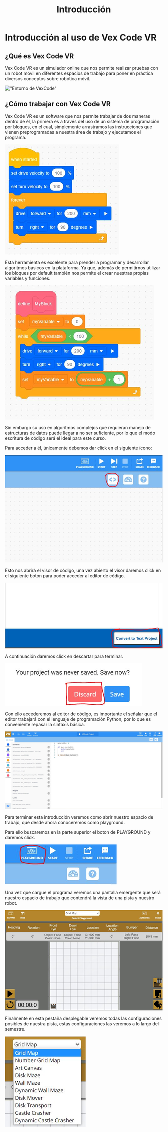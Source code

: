 ﻿---
layout: page
title: Introducción
permalink: /introduccion/
---
# Introducción al uso de Vex Code VR
## ¿Qué es Vex Code VR
Vex Code VR es un simulador online que nos permite realizar pruebas con un robot móvil en diferentes espacios de trabajo para poner en práctica diversos conceptos sobre robótica móvil.

!["Entorno de VexCode"](https://github.com/Yocoyani1/PracticasRoboticaMovil/tree/gh-pages/assets/images/introduccion/image1.jpg "Entorno de VexCode")

## ¿Cómo trabajar con Vex Code VR
Vex Code VR es un software que nos permite trabajar de dos maneras dentro de él, la primera es a través del uso de un sistema de programación por bloques, en el cual, simplemente arrastramos las instrucciones que vienen preprogramadas a nuestra área de trabajo y ejecutamos el programa.

!["Programación por bloques"](/assets/images/introduccion/image2.jpg "Ejemplo de programación por bloques")

Esta herramienta es excelente para prender a programar y  desarrollar algoritmos básicos en la plataforma. Ya que, además de permitirnos utilizar los bloques por default también nos permite el crear nuestras propias variables y funciones.

!["Funciones y variables por bloque"](/assets/images/introduccion/image3.jpg "Implementación de variables y funciones por bloques")

Sin embargo su uso en algoritmos complejos que requieran manejo de estructuras de datos puede llegar a no ser suficiente, por lo que el modo escritura de código será el ideal para este curso.

Para acceder a él, únicamente debemos dar click en el siguiente ícono:

![](/assets/images/introduccion/image4.jpg)

Esto nos abrirá el visor de código, una vez abierto el visor daremos click en el siguiente botón para poder acceder al editor de código.

![](/assets/images/introduccion/image5.jpg)

A continuación daremos click en descartar para terminar.

![](/assets/images/introduccion/image6.jpg)

Con ello accederemos al editor de código, es importante el señalar que el editor trabajará con el lenguaje de programación Python, por lo que es conveniente repasar la sintaxís básica.

!["Editor de código"](/assets/images/introduccion/image7.jpg "Editor de código")

Para terminar esta introducción veremos como abrir nuestro espacio de trabajo, que desde ahora conoceremos como playground.

Para ello buscaremos en la parte superior el boton de PLAYGROUND y daremos click.

![](/assets/images/introduccion/image8.jpg)

Una vez que cargue el programa veremos una pantalla emergente que será nuestro espacio de trabajo que contendrá la vista de una pista y nuestro robot.

!["Playground"](/assets/images/introduccion/image9.jpg "Playground")

Finalmente en esta pestaña desplegable veremos todas las configuraciones posibles de nuestra pista, estas configuraciones las veremos a lo largo del semestre.

!["Tipos de pistas"](/assets/images/introduccion/image10.jpg "Pistas")